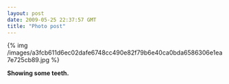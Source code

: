 ```yaml
---
layout: post
date: 2009-05-25 22:37:57 GMT
title: "Photo post"
---
```

{% img /images/a3fcb611d6ec02dafe6748cc490e82f79b6e40ca0bda6586306e1ea7e725cb89.jpg %}

<b>Showing some teeth.</b>